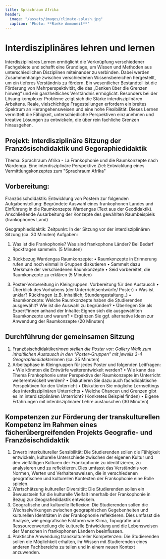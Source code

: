 ```yaml
---
title: Sprachraum Afrika
header:
  image: "/assets/images/climate-splash.jpg"
  caption: 'Photo: **Rieke Ammoneit**'
---
```



# Interdisziplinäres lehren und lernen

Interdisziplinäres Lernen ermöglicht die Verknüpfung verschiedener Fachgebiete und schafft eine Grundlage, um Wissen und Methoden aus unterschiedlichen Disziplinen miteinander zu verbinden. Dabei werden Zusammenhänge zwischen verschiedenen Wissensbereichen hergestellt, um ein tieferes Verständnis zu fördern. Ein wesentlicher Bestandteil ist die Förderung von Mehrperspektivität, die das „Denken über die Grenzen hinweg“ und ein ganzheitliches Verständnis ermöglicht.
Besonders bei der Lösung komplexer Probleme zeigt sich die Stärke interdisziplinären Arbeitens. Reale, vielschichtige Fragestellungen erfordern ein breites Spektrum an Herangehensweisen und eine hohe Flexibilität. Dieses Lernen vermittelt die Fähigkeit, unterschiedliche Perspektiven einzunehmen und kreative Lösungen zu entwickeln, die über rein fachliche Grenzen hinausgehen.

## Projekt: Interdisziplinäre Sitzung der Französischdidaktik und Gegoraphiedidaktik 
Thema: Sprachraum Afrika - La Frankophonie und die Raumkonzepte nach Wardenga. Eine interdisziplinäre Perspektive
Ziel: Entwicklung eines Vermittlungskonzeptes zum "Sprachraum Afrika"

## Vorbereitung:

Französischdidaktik: 
Entwicklung von Postern zur folgenden Aufgabenstellung: Begründete Auswahl eines frankophonen Landes und Einführung in die Raumkonzepte Wardengas (Text aus der Geodidaktik). Anschließende Ausarbeitung der Konzepte des gewählten Raumbeispiels (frankophones Land)  

Geographiedidaktik: 
Zeitpunkt: In der Sitzung vor der interdisziplinären Sitzung (ca. 30 Minuten) 
Aufgaben:
1. Was ist die Frankophonie? Was sind frankophone Länder? Bei Bedarf Rpckfragen sammeln. 
  (5 Minuten) 

2. Rückbezug Wardengas Raumkonzepte: 
  •	Raumkonzepte in Erinnerung rufen und noch einmal in Gruppen diskutieren 
  •	Sammelt dazu Merkmale der verschiedenen Raumkonzepte 
  •	Seid vorbereitet, die Raumkonzepte zu erklären 
  (5 Minuten) 

3. Poster-Vorbereitung in Kleingruppen: Vorbereitung für den Austausch
  •	Überblick des Vorhabens (der Unterrichtsentwürfe/ Poster)
  •	Was ist unklar? Rückfragen (z.B. inhaltlich; Stundengestaltung..)
  •	Raumkonzepte: Welche Raumkonzepte haben die Studierenden ausgewählt?	Wie ist die Auswahl zu begründen?
  •	Überlegen Sie als Expert*innen anhand der Inhalte: Eignen sich die ausgewählten Raumkonzepte und warum? 
  •	Ergänzen Sie ggf. alternative Ideen zur Anwendung der Raumkonzepte 
  (20 Minuten) 

## Durchführung der gemeinsamen Sitzung
1. Französischdidaktiker*innen stellen die Poster vor: Gallery Walk zum inhaltlichen Austausch in den "Poster-Gruppen" mit jeweils 3-4 Geographiedidakter*innen (ca. 35 Minuten) 
2. Arbeitsphase in Kleingruppen für jedes Poster und folgenden Leitfragen: 
   • Wie könnten die Entwürfe weiterentwickelt werden? 
   • Wie kann das Thema Frankophonie unter Perspektive der Raumkonzepte im Unterricht weiterentwickelt werden? 
   • Diskutieren Sie dazu auch fachdidaktische Perspektiven für den Unterricht
   • Diskutieren Sie mögliche Lernsettings des interdisziplinären Unterrichts 
   • Welche Chancen und Grenzen gibt es im interdisziplinären Unterricht? (Konkretes Beispiel finden) 
   • Eigene Erfahrungen mit interdisziplinärer Lehre austauschen 
   (30 Minuten) 

## Kompetenzen zur Förderung der transkulturellen Kompetenz im Rahmen eines fächerübergreifenden Projekts Geografie- und Französischdidaktik
1.	Erwerb interkultureller Sensibilität: Die Studierenden sollen die Fähigkeit entwickeln, kulturelle Unterschiede zwischen der eigenen Kultur und den vielfältigen Kulturen der Frankophonie zu identifizieren, zu analysieren und zu reflektieren. Dies umfasst das Verständnis von Normen, Werten und Verhaltensweisen, die in verschiedenen geografischen und kulturellen Kontexten der Frankophonie eine Rolle spielen.
2.	Wertschätzung kultureller Diversität: Die Studierenden sollen ein Bewusstsein für die kulturelle Vielfalt innerhalb der Frankophonie in Bezug zur Geografiedidaktik entwickeln. 
3.	Geografische und kulturelle Reflexion: Die Studierenden sollen die Wechselwirkungen zwischen geographischen Gegebenheiten und kulturellen Identitäten in der Frankophonie reflektieren. Dies umfasst die Analyse, wie geografische Faktoren wie Klima, Topografie und Ressourcenverteilung die kulturelle Entwicklung und die Lebensweisen der Menschen in frankophonen Ländern beeinflussen.
4.	Praktische Anwendung transkultureller Kompetenzen: Die Studierenden sollen die Möglichkeit erhalten, ihr Wissen mit Studierenden eines anderen Fachbereichs zu teilen und in einem neuen Kontext anzuwenden.

